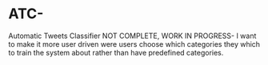 # ATC-
Automatic Tweets Classifier
NOT COMPLETE, WORK IN PROGRESS- I want to make it more user driven were users choose which categories they which to train the system about rather than have predefined categories. 
